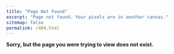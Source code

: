 ```yaml
---
title: "Page Not Found"
excerpt: "Page not found. Your pixels are in another canvas."
sitemap: false
permalink: /404.html
---
```


**Sorry, but the page you were trying to view does not exist.**
